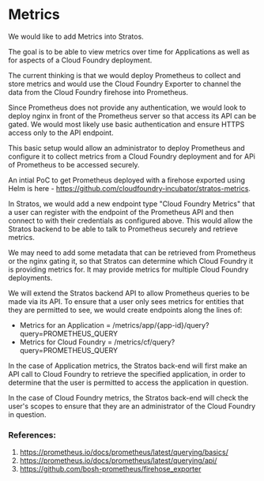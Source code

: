 # Metrics

We would like to add Metrics into Stratos.

The goal is to be able to view metrics over time for Applications as well as for aspects of a Cloud Foundry deployment.

The current thinking is that we would deploy Prometheus to collect and store metrics and would use the Cloud Foundry Exporter to channel the data
from the Cloud Foundry firehose into Prometheus.

Since Prometheus does not provide any authentication, we would look to deploy nginx in front of the Prometheus server so that access its API
can be gated. We would most likely use basic authentication and ensure HTTPS access only to the API endpoint.

This basic setup would allow an administrator to deploy Prometheus and configure it to collect metrics from a Cloud Foundry deployment and for APi of Prometheus to be accessed securely.

An intial PoC to get Prometheus deployed with a firehose exported using Helm is here - https://github.com/cloudfoundry-incubator/stratos-metrics.

In Stratos, we would add a new endpoint type "Cloud Foundry Metrics" that a user can register with the endpoint of the Prometheus API and then connect to with their credentials as configured above. This would allow the Stratos backend to be able to talk to Prometheus securely and retrieve metrics.

We may need to add some metadata that can be retrieved from Prometheus or the nginx gating it, so that Stratos can determine which Cloud Foundry it is providing metrics for. It may provide metrics for multiple Cloud Foundry deployments.

We will extend the Stratos backend API to allow Prometheus queries to be made via its API. To ensure that a user only sees metrics for entities that they are permitted to see, we would create endpoints along the lines of:

- Metrics for an Application = /metrics/app/{app-id}/query?query=PROMETHEUS_QUERY
- Metrics for Cloud Foundry = /metrics/cf/query?query=PROMETHEUS_QUERY

In the case of Application metrics, the Stratos back-end will first make an API call to Cloud Foundry to retrieve the specified application, in order to determine that the user
is permitted to access the application in question.

In the case of Cloud Foundry metrics, the Stratos back-end will check the user's scopes to ensure that they are an administrator of the Cloud Foundry in question.

### References:

1. https://prometheus.io/docs/prometheus/latest/querying/basics/
2. https://prometheus.io/docs/prometheus/latest/querying/api/
3. https://github.com/bosh-prometheus/firehose_exporter